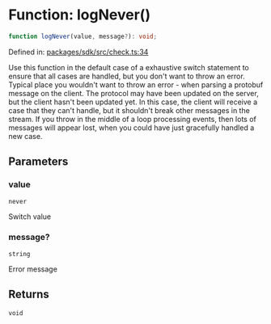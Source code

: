 # Function: logNever()

```ts
function logNever(value, message?): void;
```

Defined in: [packages/sdk/src/check.ts:34](https://github.com/towns-protocol/towns/blob/0db1fd0ac7258e8db8cedfb6183e8eade8284fa1/packages/sdk/src/check.ts#L34)

Use this function in the default case of a exhaustive switch statement to ensure that all cases are handled,
but you don't want to throw an error.
Typical place you wouldn't want to throw an error - when parsing a protobuf message on the client. The protocol may
have been updated on the server, but the client hasn't been updated yet. In this case, the client will receive a case
that they can't handle, but it shouldn't break other messages in the stream. If you throw in the middle of a loop processing events,
then lots of messages will appear lost, when you could have just gracefully handled a new case.

## Parameters

### value

`never`

Switch value

### message?

`string`

Error message

## Returns

`void`
